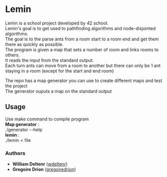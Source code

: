 # Lemin
Lemin is a school project developed by 42 school.\
Lemin's goal is to get used to pathfinding algorithms and node-disjointed algorithms.\
The goal is to the parse ants from a room start to a room end and get them there as quickly as possible.\
The program is given a map that sets a number of room and links rooms to others.\
It reads the input from the standard output.\
Each turn ants can move from a room to another but there can only be 1 ant staying in a room (except for the start and end room)

The repo has a map generator you can use to create different maps and test the project\
The generator ouputs a map on the standard output


## Usage
Use make command to compile program\
**Map generator** :\
./generator --help\
**lemin** :\
./lemin < file

### Authors
- **William Deltenr** ([wdeltenr](https://github.com/wdeltenre))
- **Gregoire Drion** ([gregoiredrion](https://github.com/gregoiredrion))
